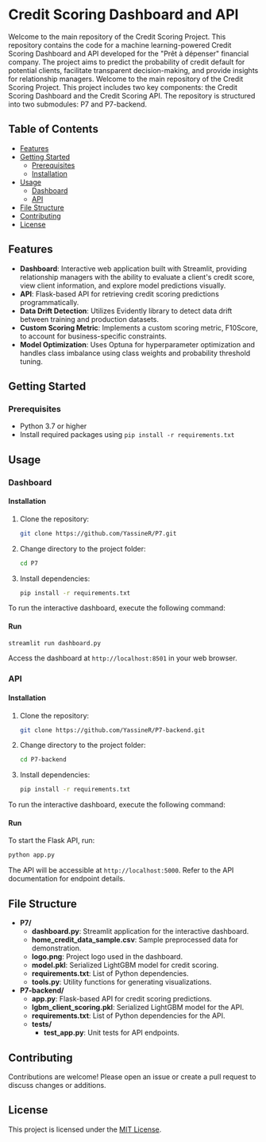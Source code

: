 # Credit Scoring Dashboard and API
Welcome to the main repository of the Credit Scoring Project.
This repository contains the code for a machine learning-powered Credit Scoring Dashboard and API developed for the "Prêt à dépenser" financial company. The project aims to predict the probability of credit default for potential clients, facilitate transparent decision-making, and provide insights for relationship managers.
Welcome to the main repository of the Credit Scoring Project. This project includes two key components: the Credit Scoring Dashboard and the Credit Scoring API. The repository is structured into two submodules: P7 and P7-backend.

## Table of Contents

- [Features](#features)
- [Getting Started](#getting-started)
  - [Prerequisites](#prerequisites)
  - [Installation](#installation)
- [Usage](#usage)
  - [Dashboard](#dashboard)
  - [API](#api)
- [File Structure](#file-structure)
- [Contributing](#contributing)
- [License](#license)

## Features

- **Dashboard**: Interactive web application built with Streamlit, providing relationship managers with the ability to evaluate a client's credit score, view client information, and explore model predictions visually.
- **API**: Flask-based API for retrieving credit scoring predictions programmatically.
- **Data Drift Detection**: Utilizes Evidently library to detect data drift between training and production datasets.
- **Custom Scoring Metric**: Implements a custom scoring metric, F10Score, to account for business-specific constraints.
- **Model Optimization**: Uses Optuna for hyperparameter optimization and handles class imbalance using class weights and probability threshold tuning.

## Getting Started

### Prerequisites

- Python 3.7 or higher
- Install required packages using `pip install -r requirements.txt`

## Usage

### Dashboard

#### Installation

1. Clone the repository:

   ```bash
   git clone https://github.com/YassineR/P7.git
   ```

2. Change directory to the project folder:

   ```bash
   cd P7
   ```

3. Install dependencies:

   ```bash
   pip install -r requirements.txt
   ```
To run the interactive dashboard, execute the following command:

#### Run
```bash
streamlit run dashboard.py
```

Access the dashboard at `http://localhost:8501` in your web browser.

### API
#### Installation

1. Clone the repository:

   ```bash
   git clone https://github.com/YassineR/P7-backend.git
   ```

2. Change directory to the project folder:

   ```bash
   cd P7-backend
   ```

3. Install dependencies:

   ```bash
   pip install -r requirements.txt
   ```
To run the interactive dashboard, execute the following command:

#### Run
To start the Flask API, run:

```bash
python app.py
```

The API will be accessible at `http://localhost:5000`. Refer to the API documentation for endpoint details.

## File Structure

- **P7/**
  - **dashboard.py**: Streamlit application for the interactive dashboard.
  - **home_credit_data_sample.csv**: Sample preprocessed data for demonstration.
  - **logo.png**: Project logo used in the dashboard.
  - **model.pkl**: Serialized LightGBM model for credit scoring.
  - **requirements.txt**: List of Python dependencies.
  - **tools.py**: Utility functions for generating visualizations.
- **P7-backend/**
  - **app.py**: Flask-based API for credit scoring predictions.
  - **lgbm_client_scoring.pkl**: Serialized LightGBM model for the API.
  - **requirements.txt**: List of Python dependencies for the API.
  - **tests/**
    - **test_app.py**: Unit tests for API endpoints.

## Contributing

Contributions are welcome! Please open an issue or create a pull request to discuss changes or additions.

## License

This project is licensed under the [MIT License](LICENSE).
